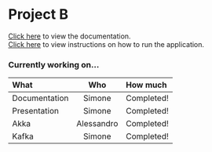 # Project B

[Click here](documentation.md) to view the documentation.  
[Click here](HOWTORUN.md) to view instructions on how to run the application.

### Currently working on...

| What | Who | How much |
|:-|:-:|:-|
| Documentation | Simone | Completed! |
| Presentation | Simone | Completed! |
| Akka | Alessandro | Completed! |
| Kafka | Simone | Completed! |
